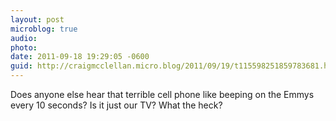 ```yaml
---
layout: post
microblog: true
audio: 
photo: 
date: 2011-09-18 19:29:05 -0600
guid: http://craigmcclellan.micro.blog/2011/09/19/t115598251859783681.html
---
```

Does anyone else hear that terrible cell phone like beeping on the Emmys every 10 seconds? Is it just our TV? What the heck?
